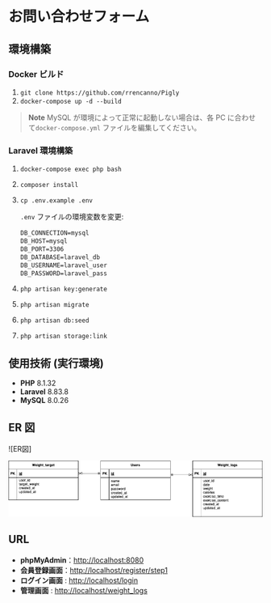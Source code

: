 # お問い合わせフォーム

## 環境構築

### Docker ビルド

1. `git clone https://github.com/rrencanno/Pigly`
2. `docker-compose up -d --build`

> **Note**
> MySQL が環境によって正常に起動しない場合は、各 PC に合わせて`docker-compose.yml` ファイルを編集してください。

### Laravel 環境構築

1. `docker-compose exec php bash`
2. `composer install`
3. `cp .env.example .env`

    `.env` ファイルの環境変数を変更:

    ```
    DB_CONNECTION=mysql
    DB_HOST=mysql
    DB_PORT=3306
    DB_DATABASE=laravel_db
    DB_USERNAME=laravel_user
    DB_PASSWORD=laravel_pass
    ```

4. `php artisan key:generate`
5. `php artisan migrate`
6. `php artisan db:seed`
7. `php artisan storage:link`

## 使用技術 (実行環境)

- **PHP** 8.1.32
- **Laravel** 8.83.8
- **MySQL** 8.0.26

## ER 図
![ER図]

![PiGLy](PiGLy.png)

## URL

- **phpMyAdmin**：[http://localhost:8080](http://localhost:8080)
- **会員登録画面**：[http://localhost/register/step1](http://localhost/register/step1)
- **ログイン画面** : [http://localhost/login](http://localhost/login)
- **管理画面** : [http://localhost/weight_logs](http://localhost/weight_logs)
